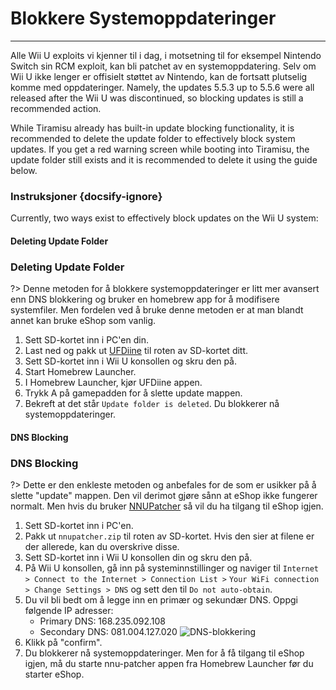 # Blokkere Systemoppdateringer
---
Alle Wii U exploits vi kjenner til i dag, i motsetning til for eksempel Nintendo Switch sin RCM exploit, kan bli patchet av en systemoppdatering. Selv om Wii U ikke lenger er offisielt støttet av Nintendo, kan de fortsatt plutselig komme med oppdateringer. Namely, the updates 5.5.3 up to 5.5.6 were all released after the Wii U was discontinued, so blocking updates is still a recommended action.

While Tiramisu already has built-in update blocking functionality, it is recommended to delete the update folder to effectively block system updates. If you get a red warning screen while booting into Tiramisu, the update folder still exists and it is recommended to delete it using the guide below.

### Instruksjoner {docsify-ignore}

Currently, two ways exist to effectively block updates on the Wii U system:
<!-- tabs:start -->

#### **Deleting Update Folder**

### Deleting Update Folder

?> Denne metoden for å blokkere systemoppdateringer er litt mer avansert enn DNS blokkering og bruker en homebrew app for å modifisere systemfiler. Men fordelen ved å bruke denne metoden er at man blandt annet kan bruke eShop som vanlig.
1. Sett SD-kortet inn i PC'en din.
1. Last ned og pakk ut [UFDiine](https://github.com/GaryOderNichts/UFDiine/releases) til roten av SD-kortet ditt.
1. Sett SD-kortet inn i Wii U konsollen og skru den på.
1. Start Homebrew Launcher.
1. I Homebrew Launcher, kjør UFDiine appen.
1. Trykk A på gamepadden for å slette update mappen.
1. Bekreft at det står `Update folder is deleted`. Du blokkerer nå systemoppdateringer.

#### **DNS Blocking**

### DNS Blocking

?> Dette er den enkleste metoden og anbefales for de som er usikker på å slette "update" mappen. Den vil derimot gjøre sånn at eShop ikke fungerer normalt. Men hvis du bruker [NNUPatcher](https://wiiubru.com/appstore/zips/nnupatcher.zip) så vil du ha tilgang til eShop igjen.
1. Sett SD-kortet inn i PC'en.
1. Pakk ut `nnupatcher.zip` til roten av SD-kortet. Hvis den sier at filene er der allerede, kan du overskrive disse.
1. Sett SD-kortet inn i Wii U konsollen din og skru den på.
1. På Wii U konsollen, gå inn på systeminnstillinger og naviger til `Internet > Connect to the Internet > Connection List >` `Your WiFi connection > Change Settings > DNS` og sett den til `Do not auto-obtain`.
1. Du vil bli bedt om å legge inn en primær og sekundær DNS. Oppgi følgende IP adresser:
    - Primary DNS: 168.235.092.108
    - Secondary DNS: 081.004.127.020 <img src="docs/assets/img/DNS.png" alt="DNS-blokkering" />
1. Klikk på "confirm".
1. Du blokkerer nå systemoppdateringer. Men for å få tilgang til eShop igjen, må du starte nnu-patcher appen fra Homebrew Launcher før du starter eShop.

<!-- tabs:end -->
